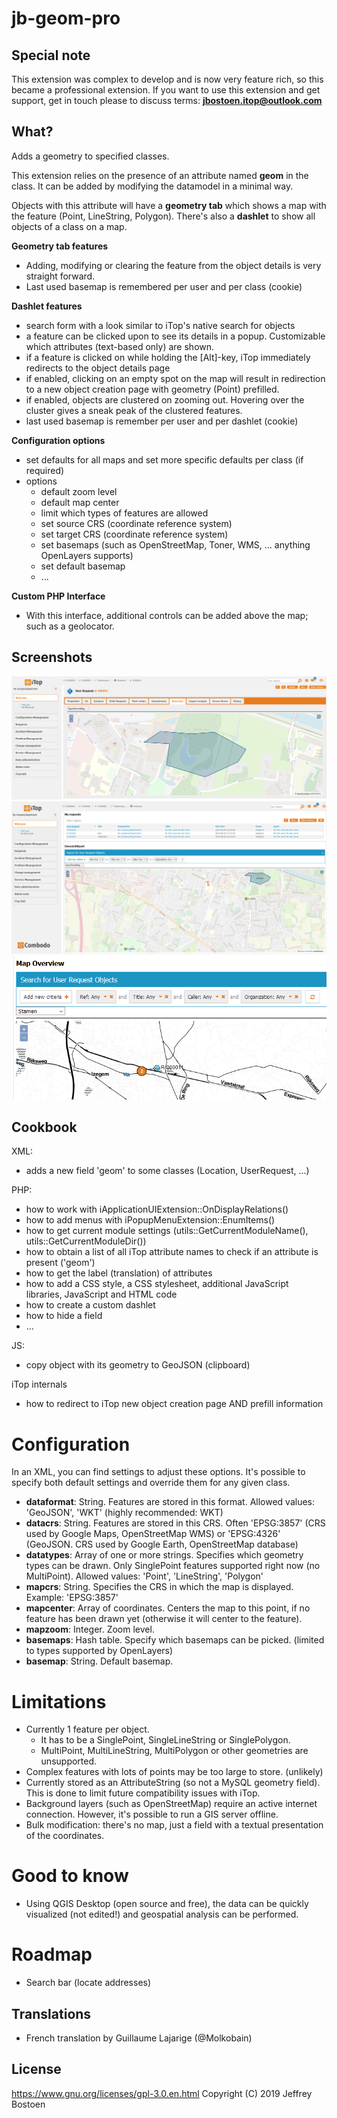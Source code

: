 # jb-geom-pro

## Special note
This extension was complex to develop and is now very feature rich, so this became a professional extension.
If you want to use this extension and get support, get in touch please to discuss terms: **jbostoen.itop@outlook.com**


## What?
Adds a geometry to specified classes. 

This extension relies on the presence of an attribute named **geom** in the class.
It can be added by modifying the datamodel in a minimal way.

Objects with this attribute will have a **geometry tab** which shows a map with the feature (Point, LineString, Polygon).
There's also a **dashlet** to show all objects of a class on a map.

**Geometry tab features**
* Adding, modifying or clearing the feature from the object details is very straight forward.
* Last used basemap is remembered per user and per class (cookie)


**Dashlet features**
* search form with a look similar to iTop's native search for objects
* a feature can be clicked upon to see its details in a popup. Customizable which attributes (text-based only) are shown.
* if a feature is clicked on while holding the [Alt]-key, iTop immediately redirects to the object details page
* if enabled, clicking on an empty spot on the map will result in redirection to a new object creation page with geometry (Point) prefilled.
* if enabled, objects are clustered on zooming out. Hovering over the cluster gives a sneak peak of the clustered features.
* last used basemap is remember per user and per dashlet (cookie)

**Configuration options**
* set defaults for all maps and set more specific defaults per class (if required)
* options
  * default zoom level
  * default map center
  * limit which types of features are allowed
  * set source CRS (coordinate reference system)
  * set target CRS (coordinate reference system)
  * set basemaps (such as OpenStreetMap, Toner, WMS, ... anything OpenLayers supports)
  * set default basemap
  * ...

**Custom PHP Interface**
* With this interface, additional controls can be added above the map; such as a geolocator.

## Screenshots
![Object details](docs/20190711_object_details.PNG)
![Dashlet](docs/20190711_dashlet.PNG)
![Clustering and basemap](docs/20190824_basemap_and_clustering.PNG)

## Cookbook
XML: 
* adds a new field 'geom' to some classes (Location, UserRequest, ...)

PHP: 
* how to work with iApplicationUIExtension::OnDisplayRelations()
* how to add menus with iPopupMenuExtension::EnumItems()
* how to get current module settings (utils::GetCurrentModuleName(), utils::GetCurrentModuleDir())
* how to obtain a list of all iTop attribute names to check if an attribute is present ('geom')
* how to get the label (translation) of attributes
* how to add a CSS style, a CSS stylesheet, additional JavaScript libraries, JavaScript and HTML code
* how to create a custom dashlet
* how to hide a field
* ...

JS:
* copy object with its geometry to GeoJSON (clipboard)

iTop internals
* how to redirect to iTop new object creation page AND prefill information


# Configuration
In an XML, you can find settings to adjust these options.
It's possible to specify both default settings and override them for any given class.

* **dataformat**: String. Features are stored in this format. Allowed values: 'GeoJSON', 'WKT' (highly recommended: WKT)
* **datacrs**: String. Features are stored in this CRS. Often 'EPSG:3857' (CRS used by Google Maps, OpenStreetMap WMS) or 'EPSG:4326' (GeoJSON. CRS used by Google Earth, OpenStreetMap database)
* **datatypes**: Array of one or more strings. Specifies which geometry types can be drawn. Only SinglePoint features supported right now (no MultiPoint). Allowed values: 'Point', 'LineString', 'Polygon'
* **mapcrs**: String. Specifies the CRS in which the map is displayed. Example: 'EPSG:3857'
* **mapcenter**: Array of coordinates. Centers the map to this point, if no feature has been drawn yet (otherwise it will center to the feature).
* **mapzoom**: Integer. Zoom level.
* **basemaps**: Hash table. Specify which basemaps can be picked. (limited to types supported by OpenLayers)
* **basemap**: String. Default basemap.

# Limitations
* Currently 1 feature per object. 
  * It has to be a SinglePoint, SingleLineString or SinglePolygon. 
  * MultiPoint, MultiLineString, MultiPolygon or other geometries are unsupported.
* Complex features with lots of points may be too large to store. (unlikely)
* Currently stored as an AttributeString (so not a MySQL geometry field). This is done to limit future compatibility issues with iTop.
* Background layers (such as OpenStreetMap) require an active internet connection. However, it's possible to run a GIS server offline.
* Bulk modification: there's no map, just a field with a textual presentation of the coordinates.

# Good to know
* Using QGIS Desktop (open source and free), the data can be quickly visualized (not edited!) and geospatial analysis can be performed.


# Roadmap
* Search bar (locate addresses)

## Translations
* French translation by Guillaume Lajarige (@Molkobain)

## License
https://www.gnu.org/licenses/gpl-3.0.en.html
Copyright (C) 2019 Jeffrey Bostoen

